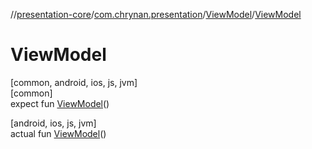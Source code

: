 //[presentation-core](../../../index.md)/[com.chrynan.presentation](../index.md)/[ViewModel](index.md)/[ViewModel](-view-model.md)

# ViewModel

[common, android, ios, js, jvm]\
[common]\
expect fun [ViewModel](-view-model.md)()

[android, ios, js, jvm]\
actual fun [ViewModel](-view-model.md)()
